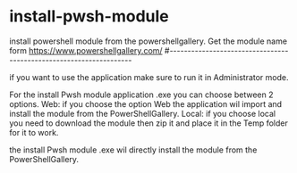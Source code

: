 # install-pwsh-module
install powershell module from the powershellgallery.
Get the module name form https://www.powershellgallery.com/
#-------------------------------------------------------------------

if you want to use the application make sure to run it in Administrator mode.

For the install Pwsh module application .exe you can choose between 2 options.
Web: if you choose the option Web the application wil import and install the module from the PowerShellGallery.
Local: if you choose local you need to download the module then zip it and place it in the Temp folder for it to work.

the install Pwsh module .exe wil directly install the module from the PowerShellGallery.
